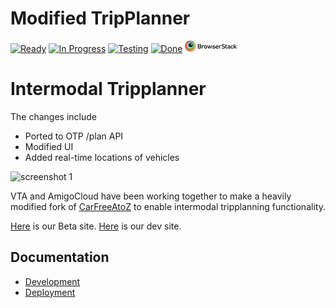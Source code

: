 # Modified TripPlanner

[![Ready](https://badge.waffle.io/vta/modeify.png?label=ready&title=Ready)](https://waffle.io/vta/modeify)
[![In Progress](https://badge.waffle.io/vta/modeify.png?label=in%20progress&title=In%20Progress)](https://waffle.io/vta/modeify)
[![Testing](https://badge.waffle.io/vta/modeify.png?label=testing&title=Testing)](https://waffle.io/vta/modeify)
[![Done](https://badge.waffle.io/vta/modeify.png?label=done&title=Done)](https://waffle.io/vta/modeify)
[![BrowserStack](assets/images/application/browserstack.png)](https://www.browserstack.com)
<!--[![Build status][travis-image]][travis-url]-->
<!--[![Test coverage][coveralls-image]][coveralls-url]-->
<!--[![Code Climate][code-climate-image]][code-climate-url]-->
<!--[![Dependency Status][david-image]][david-url]-->

<!--[travis-image]: https://img.shields.io/travis/conveyal/modeify.svg?style=flat-square-->
<!--[travis-url]: https://travis-ci.org/conveyal/modeify-->
<!--[coveralls-image]: https://img.shields.io/coveralls/conveyal/modeify.svg?style=flat-square-->
<!--[coveralls-url]: https://coveralls.io/r/conveyal/modeify?branch=master-->
<!--[code-climate-image]: http://img.shields.io/codeclimate/github/conveyal/modeify.svg?style=flat-square-->
<!--[code-climate-url]: https://codeclimate.com/github/conveyal/modeify-->
<!--[david-image]: http://img.shields.io/david/conveyal/modeify.svg?style=flat-square-->
<!--[david-url]: https://david-dm.org/conveyal/modeify-->

# Intermodal Tripplanner 

The changes include
- Ported to OTP /plan API 
- Modified UI
- Added real-time locations of vehicles

![screenshot 1](http://i.imgur.com/spSp3nX.png "VTA Multimodal Tripplanner")


VTA and AmigoCloud have been working together to make a heavily modified fork of [CarFreeAtoZ](http://www.carfreeatoz.com/) to enable intermodal tripplanning functionality.

[Here](http://tripplanner.vta.org) is our Beta site.  [Here](http://devplanner.vta.org) is our dev site.

## Documentation

* [Development](/docs/Development.md)
* [Deployment](/docs/Deployment.md)
